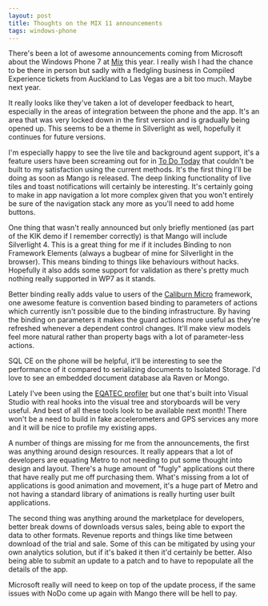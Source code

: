 ```yaml
---
layout: post
title: Thoughts on the MIX 11 announcements
tags: windows-phone
---
```


There's been a lot of awesome announcements coming from Microsoft about the Windows Phone 7 at [Mix](http://live.visitmix.com/) this year. I really wish I had the chance to be there in person but sadly with a fledgling business in Compiled Experience tickets from Auckland to Las Vegas are a bit too much. Maybe next year.

It really looks like they've taken a lot of developer feedback to heart, especially in the areas of integration between the phone and the app. It's an area that was very locked down in the first version and is gradually being opened up. This seems to be a theme in Silverlight as well, hopefully it continues for future versions.

I'm especially happy to see the live tile and background agent support, it's a feature users have been screaming out for in [To Do Today](http://compiledexperience.com/windows-phone-7/to-do) that couldn't be built to my satisfaction using the current methods. It's the first thing I'll be doing as soon as Mango is released. The deep linking functionality of live tiles and toast notifications will certainly be interesting. It's certainly going to make in app navigation a lot more complex given that you won't entirely be sure of the navigation stack any more as you'll need to add home buttons.

One thing that wasn't really announced but only briefly mentioned (as part of the KIK demo if I remember correctly) is that Mango will include Silverlight 4. This is a great thing for me if it includes Binding to non Framework Elements (always a bugbear of mine for Silverlight in the browser). This means binding to things like behaviours without hacks. Hopefully it also adds some support for validation as there's pretty much nothing really supported in WP7 as it stands.

Better binding really adds value to users of the [Caliburn Micro](http://caliburnmicro.codeplex.com/) framework, one awesome feature is convention based binding to parameters of actions which currently isn't possible due to the binding infrastructure. By having the binding on parameters it makes the guard actions more useful as they're refreshed whenever a dependent control changes. It'll make view models feel more natural rather than property bags with a lot of parameter-less actions.

SQL CE on the phone will be helpful, it'll be interesting to see the performance of it compared to serializing documents to Isolated Storage. I'd love to see an embedded document database ala Raven or Mongo.

Lately I've been using the [EQATEC profiler](http://www.eqatec.com/Profiler/Overview.aspx) but one that's built into Visual Studio with real hooks into the visual tree and storyboards will be very useful. And best of all these tools look to be available next month! There won't be a need to build in fake accelerometers and GPS services any more and it will be nice to profile my existing apps.

A number of things are missing for me from the announcements, the first was anything around design resources. It really appears that a lot of developers are equating Metro to not needing to put some thought into design and layout. There's a huge amount of "fugly" applications out there that have really put me off purchasing them. What's missing from a lot of applications is good animation and movement, it's a huge part of Metro and not having a standard library of animations is really hurting user built applications.

The second thing was anything around the marketplace for developers, better break downs of downloads versus sales, being able to export the data to other formats. Revenue reports and things like time between download of the trial and sale. Some of this can be mitigated by using your own analytics solution, but if it's baked it then it'd certainly be better. Also being able to submit an update to a patch and to have to repopulate all the details of the app.

Microsoft really will need to keep on top of the update process, if the same issues with NoDo come up again with Mango there will be hell to pay.
